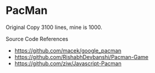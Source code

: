 # PacMan
Original Copy 3100 lines, mine is 1000.

Source Code References

- https://github.com/macek/google_pacman
- https://github.com/RishabhDevbanshi/Pacman-Game
- https://github.com/ziw/Javascript-Pacman
